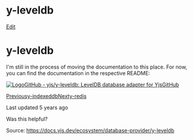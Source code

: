 # y-leveldb

[Edit](https://github.com/yjs/docs/blob/main/ecosystem/database-provider/y-leveldb.md)

# y-leveldb

I'm still in the process of moving the documentation to this place. For now, you can find the documentation in the respective README:

[![Logo](https://docs.yjs.dev/~gitbook/image?url=https%3A%2F%2Fgithub.com%2Ffluidicon.png&width=20&dpr=4&quality=100&sign=46771325&sv=2)GitHub - yjs/y-leveldb: LevelDB database adapter for YjsGitHub](https://github.com/yjs/y-leveldb)

[Previousy-indexeddb](/ecosystem/database-provider/y-indexeddb)[Nexty-redis](/ecosystem/database-provider/y-redis)

Last updated 5 years ago

Was this helpful?

Source: https://docs.yjs.dev/ecosystem/database-provider/y-leveldb

